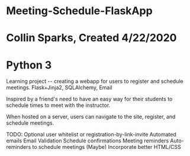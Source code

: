 # Meeting-Schedule-FlaskApp
# Collin Sparks, Created 4/22/2020
# Python 3

Learning project -- creating a webapp for users to register and schedule meetings. Flask+Jinja2, SQLAlchemy, Email

Inspired by a friend's need to have an easy way for their students to schedule times to meet with the instructor.

When hosted on a server, users can navigate to the site, register, and schedule meetings.

TODO:
  Optional user whitelist or registration-by-link-invite
  Automated emails
    Email Validation
    Schedule confirmations
    Meeting reminders
    Auto-reminders to schedule meetings
 (Maybe) Incorporate better HTML/CSS
  
